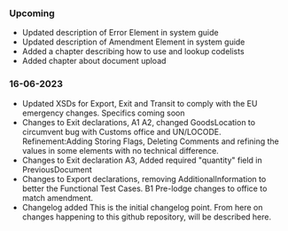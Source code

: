 ### Upcoming
* Updated description of Error Element in system guide
* Updated description of Amendment Element in system guide
* Added a chapter describing how to use and lookup codelists
* Added chapter about document upload

### 16-06-2023
* Updated XSDs for Export, Exit and Transit to comply with the EU emergency changes. Specifics coming soon
* Changes to Exit declarations, A1 A2, changed GoodsLocation to circumvent bug with Customs office and UN/LOCODE. Refinement:Adding Storing Flags, Deleting Comments and refining the values in some elements with no technical difference.
* Changes to Exit declaration A3, Added required "quantity" field in PreviousDocument
* Changes to Export declarations, removing AdditionalInformation to better the Functional Test Cases. B1 Pre-lodge changes to office to match amendment.
* Changelog added
This is the initial changelog point. From here on changes happening to this github repository, will be described here.